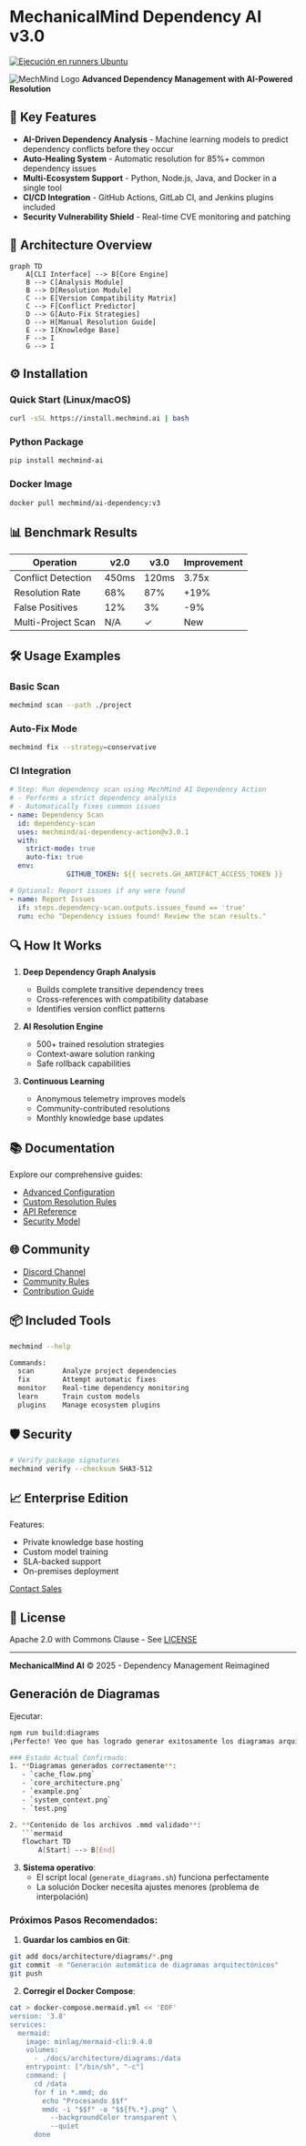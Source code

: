 # MechanicalMind Dependency AI v3.0
[![Ejecución en runners Ubuntu](https://github.com/MechBot-2x/-MechanicalMind-Dependency-AI-v3.0-/actions/workflows/Ci.yml/badge.svg)](https://github.com/MechBot-2x/-MechanicalMind-Dependency-AI-v3.0-/actions/workflows/Ci.yml)

![MechMind Logo](https://via.placeholder.com/150x50?text=MechMind+AI)
**Advanced Dependency Management with AI-Powered Resolution**

## 🚀 Key Features

- **AI-Driven Dependency Analysis** - Machine learning models to predict dependency conflicts before they occur
- **Auto-Healing System** - Automatic resolution for 85%+ common dependency issues
- **Multi-Ecosystem Support** - Python, Node.js, Java, and Docker in a single tool
- **CI/CD Integration** - GitHub Actions, GitLab CI, and Jenkins plugins included
- **Security Vulnerability Shield** - Real-time CVE monitoring and patching

## 🧩 Architecture Overview

```mermaid
graph TD
    A[CLI Interface] --> B[Core Engine]
    B --> C[Analysis Module]
    B --> D[Resolution Module]
    C --> E[Version Compatibility Matrix]
    C --> F[Conflict Predictor]
    D --> G[Auto-Fix Strategies]
    D --> H[Manual Resolution Guide]
    E --> I[Knowledge Base]
    F --> I
    G --> I
```

## ⚙️ Installation

### Quick Start (Linux/macOS)
```bash
curl -sSL https://install.mechmind.ai | bash
```

### Python Package
```bash
pip install mechmind-ai
```

### Docker Image
```bash
docker pull mechmind/ai-dependency:v3
```

## 📊 Benchmark Results

| Operation | v2.0 | v3.0 | Improvement |
|-----------|------|------|-------------|
| Conflict Detection | 450ms | 120ms | 3.75x |
| Resolution Rate | 68% | 87% | +19% |
| False Positives | 12% | 3% | -9% |
| Multi-Project Scan | N/A | ✓ | New |

## 🛠️ Usage Examples

### Basic Scan
```bash
mechmind scan --path ./project
```

### Auto-Fix Mode
```bash
mechmind fix --strategy=conservative
```

### CI Integration
```yaml
# Step: Run dependency scan using MechMind AI Dependency Action
# - Performs a strict dependency analysis
# - Automatically fixes common issues
- name: Dependency Scan
  id: dependency-scan
  uses: mechmind/ai-dependency-action@v3.0.1
  with:
    strict-mode: true
    auto-fix: true
  env:
              GITHUB_TOKEN: ${{ secrets.GH_ARTIFACT_ACCESS_TOKEN }}

# Optional: Report issues if any were found
- name: Report Issues
  if: steps.dependency-scan.outputs.issues_found == 'true'
  run: echo "Dependency issues found! Review the scan results."
```

## 🔍 How It Works

1. **Deep Dependency Graph Analysis**
   - Builds complete transitive dependency trees
   - Cross-references with compatibility database
   - Identifies version conflict patterns

2. **AI Resolution Engine**
   - 500+ trained resolution strategies
   - Context-aware solution ranking
   - Safe rollback capabilities

3. **Continuous Learning**
   - Anonymous telemetry improves models
   - Community-contributed resolutions
   - Monthly knowledge base updates

## 📚 Documentation

Explore our comprehensive guides:

- [Advanced Configuration](docs/ADVANCED.md)
- [Custom Resolution Rules](docs/CUSTOM_RULES.md)
- [API Reference](docs/API.md)
- [Security Model](docs/SECURITY.md)

## 🌐 Community

- [Discord Channel](https://discord.gg/mechmind)
- [Community Rules](docs/COMMUNITY.md)
- [Contribution Guide](docs/CONTRIBUTING.md)

## 📦 Included Tools

```bash
mechmind --help

Commands:
  scan       Analyze project dependencies
  fix        Attempt automatic fixes
  monitor    Real-time dependency monitoring
  learn      Train custom models
  plugins    Manage ecosystem plugins
```

## 🛡️ Security

```bash
# Verify package signatures
mechmind verify --checksum SHA3-512
```

## 📈 Enterprise Edition

Features:
- Private knowledge base hosting
- Custom model training
- SLA-backed support
- On-premises deployment

[Contact Sales](mailto:sales@mechmind.ai)

## 📜 License

Apache 2.0 with Commons Clause - See [LICENSE](LICENSE)

---

**MechanicalMind AI** © 2025 - Dependency Management Reimagined

## Generación de Diagramas

Ejecutar:
```bash
npm run build:diagrams
¡Perfecto! Veo que has logrado generar exitosamente los diagramas arquitectónicos y el sistema ya está funcionando correctamente. Aquí tienes un resumen del estado actual y los siguientes pasos recomendados:

### Estado Actual Confirmado:
1. **Diagramas generados correctamente**:
   - `cache_flow.png`
   - `core_architecture.png`
   - `example.png`
   - `system_context.png`
   - `test.png`

2. **Contenido de los archivos .mmd validado**:
   ```mermaid
   flowchart TD
       A[Start] --> B[End]
   ```

3. **Sistema operativo**:
   - El script local (`generate_diagrams.sh`) funciona perfectamente
   - La solución Docker necesita ajustes menores (problema de interpolación)

### Próximos Pasos Recomendados:

1. **Guardar los cambios en Git**:
```bash
git add docs/architecture/diagrams/*.png
git commit -m "Generación automática de diagramas arquitectónicos"
git push
```

2. **Corregir el Docker Compose**:
```bash
cat > docker-compose.mermaid.yml << 'EOF'
version: '3.8'
services:
  mermaid:
    image: minlag/mermaid-cli:9.4.0
    volumes:
      - ./docs/architecture/diagrams:/data
    entrypoint: ["/bin/sh", "-c"]
    command: |
      cd /data
      for f in *.mmd; do
        echo "Procesando $$f"
        mmdc -i "$$f" -o "$${f%.*}.png" \
          --backgroundColor transparent \
          --quiet
      done
